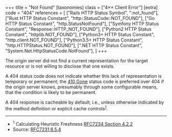 +++
title = "Not Found"
[taxonomies]
class = ["4&times;&times; Client Error"]
[extra]
code = "404"
references = [
    ["Rails HTTP Status Symbol", ":not_found"],
    ["Rust HTTP Status Constant", "http::StatusCode::NOT_FOUND"],
    ["Go HTTP Status Constant", "http.StatusNotFound"],
    ["Symfony HTTP Status Constant", "Response::HTTP_NOT_FOUND"],
    ["Python2 HTTP Status Constant", "httplib.NOT_FOUND"],
    ["Python3+ HTTP Status Constant", "http.client.NOT_FOUND"],
    ["Python3.5+ HTTP Status Constant", "http.HTTPStatus.NOT_FOUND"],
    [".NET HTTP Status Constant", "System.Net.HttpStatusCode.NotFound"],
]
+++

The origin server did not find a current representation for the target resource or is not willing to disclose that one exists.

A 404 status code does not indicate whether this lack of representation is temporary or permanent; the [410 Gone](/410) status code is preferred over 404 if the origin server knows, presumably through some configurable means, that the condition is likely to be permanent.

A 404 response is cacheable by default; i.e., unless otherwise indicated by the method definition or explicit cache controls<sup>[1](#ref-1)</sup>.

---

* <span id="ref-1"><sup>1</sup> Calculating Heuristic Freshness
[RFC7234 Section 4.2.2][2]</span>
* Source: [RFC7231 6.5.4][1]

[1]: <http://tools.ietf.org/html/rfc7231#section-6.5.4>
[2]: <http://tools.ietf.org/html/rfc7234#section-4.2.2>
